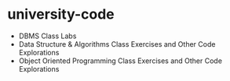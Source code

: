 # university-code
- DBMS Class Labs
- Data Structure & Algorithms Class Exercises and Other Code Explorations
- Object Oriented Programming Class Exercises and Other Code Explorations